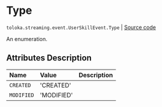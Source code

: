 # Type
`toloka.streaming.event.UserSkillEvent.Type` | [Source code](https://github.com/Toloka/toloka-kit/blob/v0.1.26/src/streaming/event.py#L86)

An enumeration.

## Attributes Description

| Name | Value | Description |
| :------| :-----------| :----------| 
`CREATED`|'CREATED'|<p></p>
`MODIFIED`|'MODIFIED'|<p></p>
